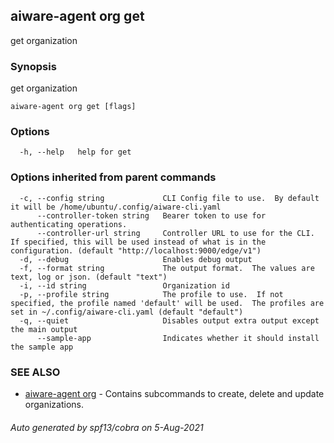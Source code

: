 ## aiware-agent org get

get organization

### Synopsis

get organization

```
aiware-agent org get [flags]
```

### Options

```
  -h, --help   help for get
```

### Options inherited from parent commands

```
  -c, --config string             CLI Config file to use.  By default it will be /home/ubuntu/.config/aiware-cli.yaml
      --controller-token string   Bearer token to use for authenticating operations.
      --controller-url string     Controller URL to use for the CLI.  If specified, this will be used instead of what is in the configuration. (default "http://localhost:9000/edge/v1")
  -d, --debug                     Enables debug output
  -f, --format string             The output format.  The values are text, log or json. (default "text")
  -i, --id string                 Organization id
  -p, --profile string            The profile to use.  If not specified, the profile named 'default' will be used.  The profiles are set in ~/.config/aiware-cli.yaml (default "default")
  -q, --quiet                     Disables output extra output except the main output
      --sample-app                Indicates whether it should install the sample app
```

### SEE ALSO

* [aiware-agent org](/cli/aiware-agent_org.md)	 - Contains subcommands to create, delete and update organizations.

###### Auto generated by spf13/cobra on 5-Aug-2021
